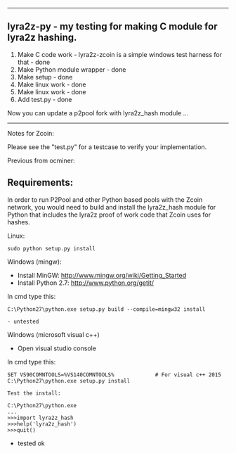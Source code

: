 
--------------------------------------------------------------
lyra2z-py - my testing for making C module for lyra2z hashing. 
--------------------------------------------------------------

1. Make C code work - lyra2z-zcoin is a simple windows test harness for that - done
2. Make Python module wrapper - done
3. Make setup - done
4. Make linux work - done
5. Make linux work - done
6. Add test.py - done 


Now you can update a p2pool fork with lyra2z_hash module ...

---------------------------------------------------------------------

Notes for Zcoin:

Please see the "test.py" for a testcase to verify your implementation.

Previous from ocminer:

Requirements:
-------------------------
In order to run P2Pool and other Python based pools with the Zcoin network, you would need to build and install the
lyra2z_hash module for Python that includes the lyra2z proof of work code that Zcoin uses for hashes.

Linux:

    sudo python setup.py install


Windows (mingw):
* Install MinGW: http://www.mingw.org/wiki/Getting_Started
* Install Python 2.7: http://www.python.org/getit/

In cmd type this:

    C:\Python27\python.exe setup.py build --compile=mingw32 install

    - untested

	
Windows (microsoft visual c++)
* Open visual studio console

In cmd type this:

    SET VS90COMNTOOLS=%VS140COMNTOOLS%	           # For visual c++ 2015
    C:\Python27\python.exe setup.py install

	Test the install:
	
	C:\Python27\python.exe
	...
	>>>import lyra2z_hash
	>>>help('lyra2z_hash')
	>>>quit()
	
  - tested ok



